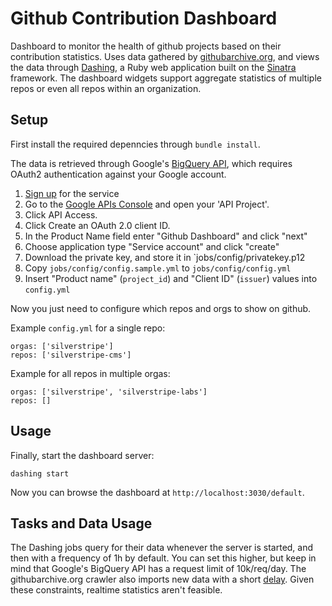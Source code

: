 # Github Contribution Dashboard

Dashboard to monitor the health of github projects based on their contribution statistics.
Uses data gathered by [githubarchive.org](http://githubarchive.org), and views the
data through [Dashing](http://shopify.github.com/dashing), a Ruby web application
built on the [Sinatra](http://www.sinatrarb.com) framework.
The dashboard widgets support aggregate statistics of multiple repos or even
all repos within an organization.

## Setup

First install the required depenncies through `bundle install`.

The data is retrieved through Google's [BigQuery API](https://developers.google.com/bigquery/),
which requires OAuth2 authentication against your Google account.

 1. [Sign up](https://developers.google.com/bigquery/sign-up) for the service
 1. Go to the [Google APIs Console](https://code.google.com/apis/console) and open your 'API Project'.
 1. Click API Access.
 1. Click Create an OAuth 2.0 client ID.
 1. In the Product Name field enter "Github Dashboard" and click "next"
 1. Choose application type "Service account" and click "create"
 1. Download the private key, and store it in `jobs/config/privatekey.p12
 1. Copy `jobs/config/config.sample.yml` to `jobs/config/config.yml`
 1. Insert "Product name" (`project_id`) and "Client ID" (`issuer`) values into `config.yml`

Now you just need to configure which repos and orgs to show on github.

Example `config.yml` for a single repo:

	orgas: ['silverstripe']
	repos: ['silverstripe-cms']

Example for all repos in multiple orgas:

	orgas: ['silverstripe', 'silverstripe-labs']
	repos: []

## Usage

Finally, start the dashboard server:

	dashing start

Now you can browse the dashboard at `http://localhost:3030/default`.

## Tasks and Data Usage

The Dashing jobs query for their data whenever the server is started,
and then with a frequency of 1h by default. You can set this higher,
but keep in mind that Google's BigQuery API has a request limit of 10k/req/day.
The githubarchive.org crawler also imports new data with a short [delay](https://github.com/igrigorik/githubarchive.org/blob/master/crawler/tasks.cron). Given these constraints, realtime statistics aren't feasible.